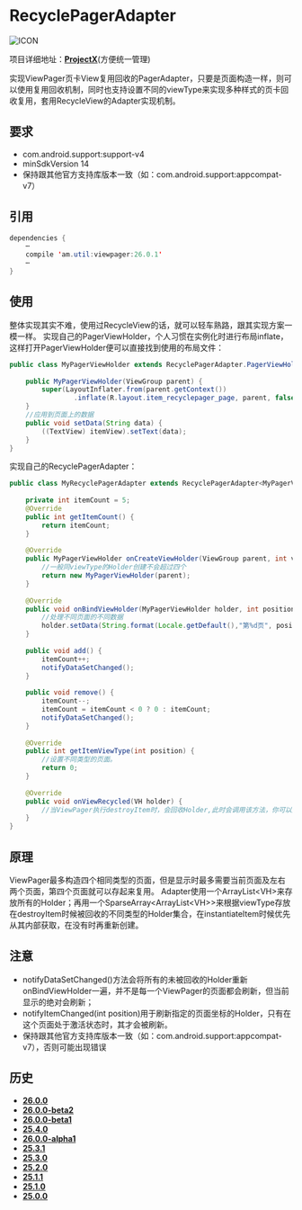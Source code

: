 # RecyclePagerAdapter
![ICON](https://raw.githubusercontent.com/AlexMofer/ProjectX/master/images/icons/recyclepager.png)

项目详细地址：[**ProjectX**](https://github.com/AlexMofer/ProjectX/tree/master/viewpager)(方便统一管理)

实现ViewPager页卡View复用回收的PagerAdapter，只要是页面构造一样，则可以使用复用回收机制，同时也支持设置不同的viewType来实现多种样式的页卡回收复用，套用RecycleView的Adapter实现机制。
## 要求
- com.android.support:support-v4
- minSdkVersion 14
- 保持跟其他官方支持库版本一致（如：com.android.support:appcompat-v7）

## 引用
```java
dependencies {
    ⋯
    compile 'am.util:viewpager:26.0.1'
    ⋯
}
```
## 使用
整体实现其实不难，使用过RecycleView的话，就可以轻车熟路，跟其实现方案一模一样。
实现自己的PagerViewHolder，个人习惯在实例化时进行布局inflate，这样打开PagerViewHolder便可以直接找到使用的布局文件：
```java
public class MyPagerViewHolder extends RecyclePagerAdapter.PagerViewHolder {
    
    public MyPagerViewHolder(ViewGroup parent) {
        super(LayoutInflater.from(parent.getContext())
                .inflate(R.layout.item_recyclepager_page, parent, false));
    }
    //应用到页面上的数据
    public void setData(String data) {
        ((TextView) itemView).setText(data);
    }
}
```
实现自己的RecyclePagerAdapter：
```java
public class MyRecyclePagerAdapter extends RecyclePagerAdapter<MyPagerViewHolder> {
    
    private int itemCount = 5;
    @Override
    public int getItemCount() {
        return itemCount;
    }
    
    @Override
    public MyPagerViewHolder onCreateViewHolder(ViewGroup parent, int viewType) {
        //一般同viewType的Holder创建不会超过四个
        return new MyPagerViewHolder(parent);
    }
    
    @Override
    public void onBindViewHolder(MyPagerViewHolder holder, int position) {
        //处理不同页面的不同数据
        holder.setData(String.format(Locale.getDefault(),"第%d页", position + 1));
    }
    
    public void add() {
        itemCount++;
        notifyDataSetChanged();
    }
    
    public void remove() {
        itemCount--;
        itemCount = itemCount < 0 ? 0 : itemCount;
        notifyDataSetChanged();
    }
    
    @Override
    public int getItemViewType(int position) {
        //设置不同类型的页面。
        return 0;
    }
    
    @Override
    public void onViewRecycled(VH holder) {
        //当ViewPager执行destroyItem时，会回收Holder,此时会调用该方法，你可以重写该方法实现你要的效果
    }
}
```
## 原理
ViewPager最多构造四个相同类型的页面，但是显示时最多需要当前页面及左右两个页面，第四个页面就可以存起来复用。
Adapter使用一个ArrayList\<VH\>来存放所有的Holder；再用一个SparseArray\<ArrayList\<VH\>\>来根据viewType存放在destroyItem时候被回收的不同类型的Holder集合，在instantiateItem时候优先从其内部获取，在没有时再重新创建。

## 注意
- notifyDataSetChanged()方法会将所有的未被回收的Holder重新onBindViewHolder一遍，并不是每一个ViewPager的页面都会刷新，但当前显示的绝对会刷新；
- notifyItemChanged(int position)用于刷新指定的页面坐标的Holder，只有在这个页面处于激活状态时，其才会被刷新。
- 保持跟其他官方支持库版本一致（如：com.android.support:appcompat-v7），否则可能出现错误

## 历史
- [**26.0.0**](https://bintray.com/alexmofer/maven/ViewPager/26.0.0)
- [**26.0.0-beta2**](https://bintray.com/alexmofer/maven/ViewPager/26.0.0-beta2)
- [**26.0.0-beta1**](https://bintray.com/alexmofer/maven/ViewPager/26.0.0-beta1)
- [**25.4.0**](https://bintray.com/alexmofer/maven/ViewPager/25.4.0)
- [**26.0.0-alpha1**](https://bintray.com/alexmofer/maven/ViewPager/26.0.0-alpha1)
- [**25.3.1**](https://bintray.com/alexmofer/maven/ViewPager/25.3.1)
- [**25.3.0**](https://bintray.com/alexmofer/maven/ViewPager/25.3.0)
- [**25.2.0**](https://bintray.com/alexmofer/maven/ViewPager/25.2.0)
- [**25.1.1**](https://bintray.com/alexmofer/maven/ViewPager/25.1.1)
- [**25.1.0**](https://bintray.com/alexmofer/maven/ViewPager/25.1.0)
- [**25.0.0**](https://bintray.com/alexmofer/maven/SupportPlus/25.0.0)